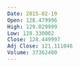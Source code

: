 ```yaml
---
Date: 2015-02-19
Open: 128.479996
High: 129.029999
Low: 128.330002
Close: 128.449997
Adj Close: 121.111046
Volume: 37362400
---
```

